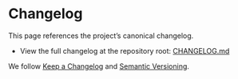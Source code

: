 # Changelog

This page references the project’s canonical changelog.

- View the full changelog at the repository root: [CHANGELOG.md](../CHANGELOG.md)

We follow [Keep a Changelog](https://keepachangelog.com/en/1.1.0/) and [Semantic Versioning](https://semver.org/spec/v2.0.0.html).
